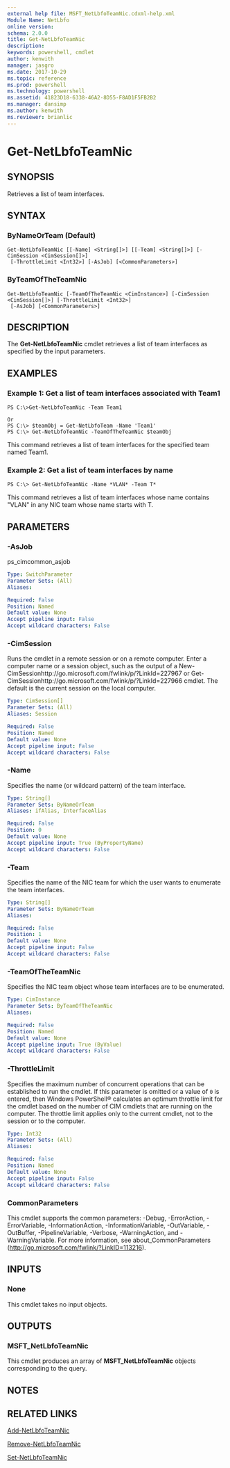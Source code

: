 ```yaml
---
external help file: MSFT_NetLbfoTeamNic.cdxml-help.xml
Module Name: NetLbfo
online version: 
schema: 2.0.0
title: Get-NetLbfoTeamNic
description: 
keywords: powershell, cmdlet
author: kenwith
manager: jasgro
ms.date: 2017-10-29
ms.topic: reference
ms.prod: powershell
ms.technology: powershell
ms.assetid: 41823D18-6338-46A2-8D55-F8AD1F5FB2B2
ms.manager: dansimp
ms.author: kenwith
ms.reviewer: brianlic
---
```


# Get-NetLbfoTeamNic

## SYNOPSIS
Retrieves a list of team interfaces.

## SYNTAX

### ByNameOrTeam (Default)
```
Get-NetLbfoTeamNic [[-Name] <String[]>] [[-Team] <String[]>] [-CimSession <CimSession[]>]
 [-ThrottleLimit <Int32>] [-AsJob] [<CommonParameters>]
```

### ByTeamOfTheTeamNic
```
Get-NetLbfoTeamNic [-TeamOfTheTeamNic <CimInstance>] [-CimSession <CimSession[]>] [-ThrottleLimit <Int32>]
 [-AsJob] [<CommonParameters>]
```

## DESCRIPTION
The **Get-NetLbfoTeamNic** cmdlet retrieves a list of team interfaces as specified by the input parameters.

## EXAMPLES

### Example 1: Get a list of team interfaces associated with Team1
```
PS C:\>Get-NetLbfoTeamNic -Team Team1

Or
PS C:\> $teamObj = Get-NetLbfoTeam -Name 'Team1'
PS C:\> Get-NetLbfoTeamNic -TeamOfTheTeamNic $teamObj
```

This command retrieves a list of team interfaces for the specified team named Team1.

### Example 2: Get a list of team interfaces by name
```
PS C:\> Get-NetLbfoTeamNic -Name *VLAN* -Team T*
```

This command retrieves a list of team interfaces whose name contains "VLAN" in any NIC team whose name starts with T.

## PARAMETERS

### -AsJob
ps_cimcommon_asjob

```yaml
Type: SwitchParameter
Parameter Sets: (All)
Aliases: 

Required: False
Position: Named
Default value: None
Accept pipeline input: False
Accept wildcard characters: False
```

### -CimSession
Runs the cmdlet in a remote session or on a remote computer.
Enter a computer name or a session object, such as the output of a New-CimSessionhttp://go.microsoft.com/fwlink/p/?LinkId=227967 or Get-CimSessionhttp://go.microsoft.com/fwlink/p/?LinkId=227966 cmdlet.
The default is the current session on the local computer.

```yaml
Type: CimSession[]
Parameter Sets: (All)
Aliases: Session

Required: False
Position: Named
Default value: None
Accept pipeline input: False
Accept wildcard characters: False
```

### -Name
Specifies the name (or wildcard pattern) of the team interface.

```yaml
Type: String[]
Parameter Sets: ByNameOrTeam
Aliases: ifAlias, InterfaceAlias

Required: False
Position: 0
Default value: None
Accept pipeline input: True (ByPropertyName)
Accept wildcard characters: False
```

### -Team
Specifies the name of the NIC team for which the user wants to enumerate the team interfaces.

```yaml
Type: String[]
Parameter Sets: ByNameOrTeam
Aliases: 

Required: False
Position: 1
Default value: None
Accept pipeline input: False
Accept wildcard characters: False
```

### -TeamOfTheTeamNic
Specifies the NIC team object whose team interfaces are to be enumerated.

```yaml
Type: CimInstance
Parameter Sets: ByTeamOfTheTeamNic
Aliases: 

Required: False
Position: Named
Default value: None
Accept pipeline input: True (ByValue)
Accept wildcard characters: False
```

### -ThrottleLimit
Specifies the maximum number of concurrent operations that can be established to run the cmdlet.
If this parameter is omitted or a value of `0` is entered, then Windows PowerShell® calculates an optimum throttle limit for the cmdlet based on the number of CIM cmdlets that are running on the computer.
The throttle limit applies only to the current cmdlet, not to the session or to the computer.

```yaml
Type: Int32
Parameter Sets: (All)
Aliases: 

Required: False
Position: Named
Default value: None
Accept pipeline input: False
Accept wildcard characters: False
```

### CommonParameters
This cmdlet supports the common parameters: -Debug, -ErrorAction, -ErrorVariable, -InformationAction, -InformationVariable, -OutVariable, -OutBuffer, -PipelineVariable, -Verbose, -WarningAction, and -WarningVariable. For more information, see about_CommonParameters (http://go.microsoft.com/fwlink/?LinkID=113216).

## INPUTS

### None
This cmdlet takes no input objects.

## OUTPUTS

### MSFT_NetLbfoTeamNic
This cmdlet produces an array of **MSFT_NetLbfoTeamNic** objects corresponding to the query.

## NOTES

## RELATED LINKS

[Add-NetLbfoTeamNic](./Add-NetLbfoTeamNic.md)

[Remove-NetLbfoTeamNic](./Remove-NetLbfoTeamNic.md)

[Set-NetLbfoTeamNic](./Set-NetLbfoTeamNic.md)

